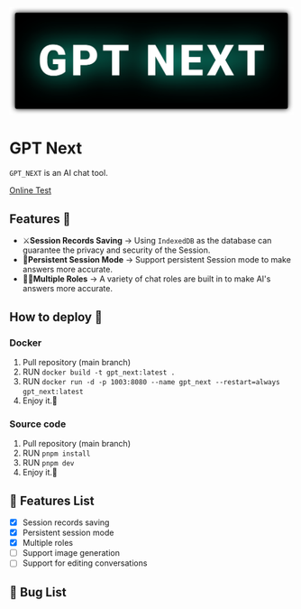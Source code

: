 ![BANNER](./images/gpt_next.svg)

# GPT Next 

`GPT_NEXT` is an AI chat tool.

[Online Test](http://localhost.com:1202)

## Features 🚀
- ⚔**Session Records Saving** → Using `IndexedDB` as the database can guarantee the privacy and security of the Session.
- 🔗**Persistent Session Mode** → Support persistent Session mode to make answers more accurate.
- 🤹‍♀️**Multiple Roles** → A variety of chat roles are built in to make AI's answers more accurate.

## How to deploy 🎯

### Docker
1. Pull repository (main branch)
2. RUN `docker build -t gpt_next:latest .`
3. RUN `docker run -d -p 1003:8080 --name gpt_next --restart=always gpt_next:latest`
4. Enjoy it.🎈

### Source code
1. Pull repository (main branch)
2. RUN `pnpm install`
3. RUN `pnpm dev`
4. Enjoy it.🎈

## 🚧 Features List
- [x] Session records saving
- [x] Persistent session mode
- [x] Multiple roles
- [ ] Support image generation
- [ ] Support for editing conversations

## 🐞 Bug List
